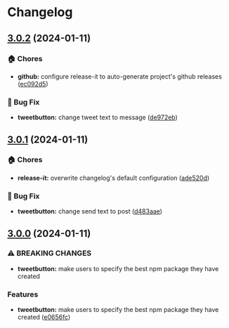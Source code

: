 # Changelog

## [3.0.2](https://github.com/codesweetly/thank-you-tweet-button-003/compare/v3.0.1...v3.0.2) (2024-01-11)


### 🏠 Chores

* **github:** configure release-it to auto-generate project's github releases ([ec092d5](https://github.com/codesweetly/thank-you-tweet-button-003/commit/ec092d5ede99bad40aec2b1d6cac15fb20bd84e9))


### 🐛 Bug Fix

* **tweetbutton:** change tweet text to message ([de972eb](https://github.com/codesweetly/thank-you-tweet-button-003/commit/de972eb7ddcdea36259eb7f1e37e02ca645f9d04))

## [3.0.1](https://github.com/codesweetly/thank-you-tweet-button-003/compare/v3.0.0...v3.0.1) (2024-01-11)


### 🏠 Chores

* **release-it:** overwrite changelog's default configuration ([ade520d](https://github.com/codesweetly/thank-you-tweet-button-003/commit/ade520d73c19ac9044c2c6e65876fe132b347a8e))


### 🐛 Bug Fix

* **tweetbutton:** change send text to post ([d483aae](https://github.com/codesweetly/thank-you-tweet-button-003/commit/d483aae1801e8ec39aa7c8260e2a55f2a2ded730))

## [3.0.0](https://github.com/codesweetly/thank-you-tweet-button-003/compare/v2.0.3...v3.0.0) (2024-01-11)


### ⚠ BREAKING CHANGES

* **tweetbutton:** make users to specify the best npm package they have created

### Features

* **tweetbutton:** make users to specify the best npm package they have created ([e0656fc](https://github.com/codesweetly/thank-you-tweet-button-003/commit/e0656fc4d707e03362a8a9473aa1e7c3bf9e3fad))
